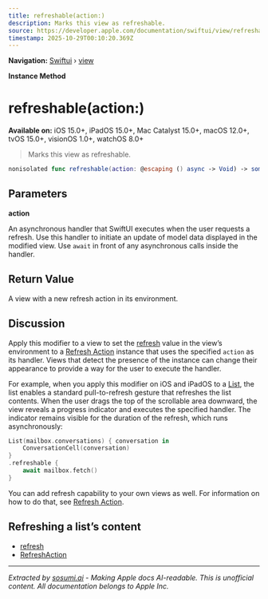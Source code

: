 ```yaml
---
title: refreshable(action:)
description: Marks this view as refreshable.
source: https://developer.apple.com/documentation/swiftui/view/refreshable(action:)
timestamp: 2025-10-29T00:10:20.369Z
---
```


**Navigation:** [Swiftui](/documentation/swiftui) › [view](/documentation/swiftui/view)

**Instance Method**

# refreshable(action:)

**Available on:** iOS 15.0+, iPadOS 15.0+, Mac Catalyst 15.0+, macOS 12.0+, tvOS 15.0+, visionOS 1.0+, watchOS 8.0+

> Marks this view as refreshable.

```swift
nonisolated func refreshable(action: @escaping () async -> Void) -> some View
```

## Parameters

**action**

An asynchronous handler that SwiftUI executes when the user requests a refresh. Use this handler to initiate an update of model data displayed in the modified view. Use `await` in front of any asynchronous calls inside the handler.



## Return Value

A view with a new refresh action in its environment.

## Discussion

Apply this modifier to a view to set the [refresh](/documentation/swiftui/environmentvalues/refresh) value in the view’s environment to a [Refresh Action](/documentation/swiftui/refreshaction) instance that uses the specified `action` as its handler. Views that detect the presence of the instance can change their appearance to provide a way for the user to execute the handler.

For example, when you apply this modifier on iOS and iPadOS to a [List](/documentation/swiftui/list), the list enables a standard pull-to-refresh gesture that refreshes the list contents. When the user drags the top of the scrollable area downward, the view reveals a progress indicator and executes the specified handler. The indicator remains visible for the duration of the refresh, which runs asynchronously:

```swift
List(mailbox.conversations) { conversation in
    ConversationCell(conversation)
}
.refreshable {
    await mailbox.fetch()
}
```

You can add refresh capability to your own views as well. For information on how to do that, see [Refresh Action](/documentation/swiftui/refreshaction).

## Refreshing a list’s content

- [refresh](/documentation/swiftui/environmentvalues/refresh)
- [RefreshAction](/documentation/swiftui/refreshaction)

---

*Extracted by [sosumi.ai](https://sosumi.ai) - Making Apple docs AI-readable.*
*This is unofficial content. All documentation belongs to Apple Inc.*
